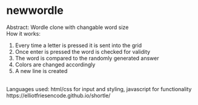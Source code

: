 # newwordle
Abstract: Wordle clone with changable word size
<br>
How it works:
1. Every time a letter is pressed it is sent into the grid
2. Once enter is pressed the word is checked for validity 
3. The word is compared to the randomly generated answer
4. Colors are changed accordingly
5. A new line is created
<br>
Languages used: html/css for input and styling,
javascript for functionality
<br>
https://elliotfriesencode.github.io/shortle/


